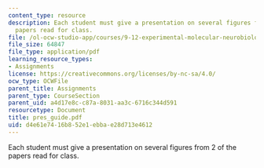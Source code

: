 ```yaml
---
content_type: resource
description: Each student must give a presentation on several figures from 2 of the
  papers read for class.
file: /ol-ocw-studio-app/courses/9-12-experimental-molecular-neurobiology-fall-2006/d4e61e7416b852e1ebbae28d713e4612_pres_guide.pdf
file_size: 64847
file_type: application/pdf
learning_resource_types:
- Assignments
license: https://creativecommons.org/licenses/by-nc-sa/4.0/
ocw_type: OCWFile
parent_title: Assignments
parent_type: CourseSection
parent_uid: a4d17e8c-c87a-8031-aa3c-6716c344d591
resourcetype: Document
title: pres_guide.pdf
uid: d4e61e74-16b8-52e1-ebba-e28d713e4612
---
```

Each student must give a presentation on several figures from 2 of the papers read for class.